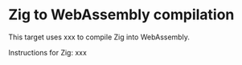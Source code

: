 # Zig to WebAssembly compilation

This target uses xxx to compile Zig into WebAssembly.

Instructions for Zig: xxx
